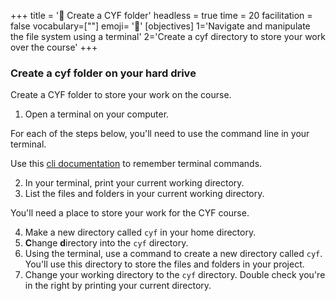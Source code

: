 +++
title = '🧰 Create a CYF folder'
headless = true
time = 20
facilitation = false
vocabulary=[""]
emoji= '🧩'
[objectives]
1='Navigate and manipulate the file system using a terminal'
2='Create a cyf directory to store your work over the course'
+++

### Create a cyf folder on your hard drive

Create a CYF folder to store your work on the course.

1. Open a terminal on your computer.

For each of the steps below, you'll need to use the command line in your terminal.

Use this [cli documentation](https://www.techrepublic.com/article/16-terminal-commands-every-user-should-know/) to remember terminal commands.

2. In your terminal, print your current working directory.
3. List the files and folders in your current working directory.

You'll need a place to store your work for the CYF course.

4. Make a new directory called `cyf` in your home directory.
5. **C**hange **d**irectory into the `cyf` directory.
6. Using the terminal, use a command to create a new directory called `cyf`. You'll use this directory to store the files and folders in your project.
7. Change your working directory to the `cyf` directory. Double check you're in the right by printing your current directory.
